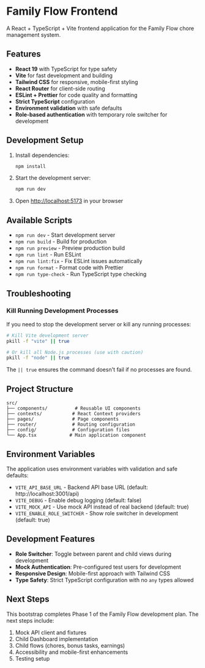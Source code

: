 # Family Flow Frontend

A React + TypeScript + Vite frontend application for the Family Flow chore management system.

## Features

- **React 19** with TypeScript for type safety
- **Vite** for fast development and building
- **Tailwind CSS** for responsive, mobile-first styling
- **React Router** for client-side routing
- **ESLint + Prettier** for code quality and formatting
- **Strict TypeScript** configuration
- **Environment validation** with safe defaults
- **Role-based authentication** with temporary role switcher for development

## Development Setup

1. Install dependencies:
   ```bash
   npm install
   ```

2. Start the development server:
   ```bash
   npm run dev
   ```

3. Open [http://localhost:5173](http://localhost:5173) in your browser

## Available Scripts

- `npm run dev` - Start development server
- `npm run build` - Build for production
- `npm run preview` - Preview production build
- `npm run lint` - Run ESLint
- `npm run lint:fix` - Fix ESLint issues automatically
- `npm run format` - Format code with Prettier
- `npm run type-check` - Run TypeScript type checking

## Troubleshooting

### Kill Running Development Processes

If you need to stop the development server or kill any running processes:

```bash
# Kill Vite development server
pkill -f "vite" || true

# Or kill all Node.js processes (use with caution)
pkill -f "node" || true
```

The `|| true` ensures the command doesn't fail if no processes are found.

## Project Structure

```
src/
├── components/          # Reusable UI components
├── contexts/           # React Context providers
├── pages/              # Page components
├── router/             # Routing configuration
├── config/             # Configuration files
└── App.tsx            # Main application component
```

## Environment Variables

The application uses environment variables with validation and safe defaults:

- `VITE_API_BASE_URL` - Backend API base URL (default: http://localhost:3001/api)
- `VITE_DEBUG` - Enable debug logging (default: false)
- `VITE_MOCK_API` - Use mock API instead of real backend (default: true)
- `VITE_ENABLE_ROLE_SWITCHER` - Show role switcher in development (default: true)

## Development Features

- **Role Switcher**: Toggle between parent and child views during development
- **Mock Authentication**: Pre-configured test users for development
- **Responsive Design**: Mobile-first approach with Tailwind CSS
- **Type Safety**: Strict TypeScript configuration with no `any` types allowed

## Next Steps

This bootstrap completes Phase 1 of the Family Flow development plan. The next steps include:

1. Mock API client and fixtures
2. Child Dashboard implementation
3. Child flows (chores, bonus tasks, earnings)
4. Accessibility and mobile-first enhancements
5. Testing setup